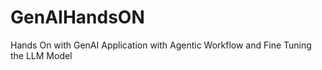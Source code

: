 # GenAIHandsON
Hands On with GenAI Application with Agentic Workflow and Fine Tuning the LLM Model 
